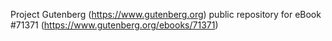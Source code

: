 Project Gutenberg (https://www.gutenberg.org) public repository
for eBook #71371 (https://www.gutenberg.org/ebooks/71371)
